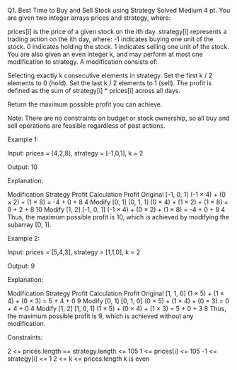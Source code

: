 Q1. Best Time to Buy and Sell Stock using Strategy
Solved
Medium
4 pt.
You are given two integer arrays prices and strategy, where:

prices[i] is the price of a given stock on the ith day.
strategy[i] represents a trading action on the ith day, where:
-1 indicates buying one unit of the stock.
0 indicates holding the stock.
1 indicates selling one unit of the stock.
You are also given an even integer k, and may perform at most one modification to strategy. A modification consists of:

Selecting exactly k consecutive elements in strategy.
Set the first k / 2 elements to 0 (hold).
Set the last k / 2 elements to 1 (sell).
The profit is defined as the sum of strategy[i] * prices[i] across all days.

Return the maximum possible profit you can achieve.

Note: There are no constraints on budget or stock ownership, so all buy and sell operations are feasible regardless of past actions.

 

Example 1:

Input: prices = [4,2,8], strategy = [-1,0,1], k = 2

Output: 10

Explanation:

Modification	Strategy	Profit Calculation	Profit
Original	[-1, 0, 1]	(-1 × 4) + (0 × 2) + (1 × 8) = -4 + 0 + 8	4
Modify [0, 1]	[0, 1, 1]	(0 × 4) + (1 × 2) + (1 × 8) = 0 + 2 + 8	10
Modify [1, 2]	[-1, 0, 1]	(-1 × 4) + (0 × 2) + (1 × 8) = -4 + 0 + 8	4
Thus, the maximum possible profit is 10, which is achieved by modifying the subarray [0, 1]​​​​​​​.

Example 2:

Input: prices = [5,4,3], strategy = [1,1,0], k = 2

Output: 9

Explanation:

Modification	Strategy	Profit Calculation	Profit
Original	[1, 1, 0]	(1 × 5) + (1 × 4) + (0 × 3) = 5 + 4 + 0	9
Modify [0, 1]	[0, 1, 0]	(0 × 5) + (1 × 4) + (0 × 3) = 0 + 4 + 0	4
Modify [1, 2]	[1, 0, 1]	(1 × 5) + (0 × 4) + (1 × 3) = 5 + 0 + 3	8
Thus, the maximum possible profit is 9, which is achieved without any modification.

 

Constraints:

2 <= prices.length == strategy.length <= 105
1 <= prices[i] <= 105
-1 <= strategy[i] <= 1
2 <= k <= prices.length
k is even